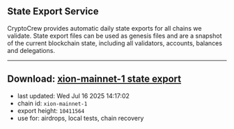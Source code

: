 ## State Export Service
CryptoCrew provides automatic daily state exports for all chains we validate. State export files can be used as genesis files and are a snapshot of the current blockchain state, including all validators, accounts, balances and delegations.

---
**Download: [xion-mainnet-1 state export](https://dl-eu2.ccvalidators.com/SERVICE/xion/xion-mainnet-1_export_10411564.json)**
---

- last updated: Wed Jul 16 2025 14:17:02
- chain id: `xion-mainnet-1`
- export height: `10411564`
- use for: airdrops, local tests, chain recovery
